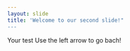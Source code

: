 ```yaml
---
layout: slide
title: 'Welcome to our second slide!"
---
```

Your test
Use the left arrow to go bach!
